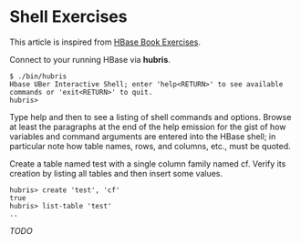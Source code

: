 # Shell Exercises

This article is inspired from [HBase Book Exercises](http://hbase.apache.org/book/quickstart.html#shell_exercises).

Connect to your running HBase via **hubris**.

    $ ./bin/hubris
    Hbase UBer Interactive Shell; enter 'help<RETURN>' to see available commands or 'exit<RETURN>' to quit.
    hubris>

Type help and then <RETURN> to see a listing of shell commands and options. Browse at least the paragraphs at
the end of the help emission for the gist of how variables and command arguments are entered into the HBase shell;
in particular note how table names, rows, and columns, etc., must be quoted.

Create a table named test with a single column family named cf. Verify its creation by listing all tables and then
insert some values.

    hubris> create 'test', 'cf'
	true
	hubris> list-table 'test'
	..

_TODO_
